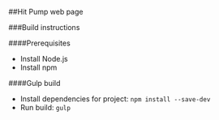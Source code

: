 ##Hit Pump web page

###Build instructions

####Prerequisites
* Install Node.js
* Install npm

####Gulp build
* Install dependencies for project: `npm install --save-dev`
* Run build: `gulp`

